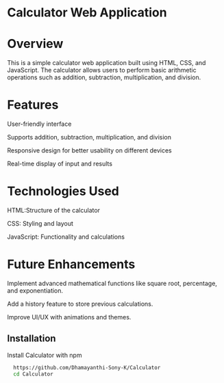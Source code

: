 # Calculator Web Application

# Overview

This is a simple calculator web application built using HTML, CSS, and JavaScript. The calculator allows users to perform basic arithmetic operations such as addition, subtraction, multiplication, and division.

# Features

User-friendly interface

Supports addition, subtraction, multiplication, and division

Responsive design for better usability on different devices

Real-time display of input and results

# Technologies Used

HTML:Structure of the calculator

CSS: Styling and layout

JavaScript: Functionality and calculations

# Future Enhancements

Implement advanced mathematical functions like square root, percentage, and exponentiation.

Add a history feature to store previous calculations.

Improve UI/UX with animations and themes.

## Installation

Install Calculator with npm

```bash
  https://github.com/Dhamayanthi-Sony-K/Calculator
  cd Calculator
```
    